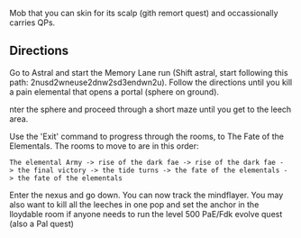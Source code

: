 Mob that you can skin for its scalp (gith remort quest) and
occassionally carries QPs.

## Directions

Go to Astral and start the Memory Lane run (Shift astral, start
following this path: 2nusd2wneuse2dnw2sd3endwn2u). Follow the directions
until you kill a pain elemental that opens a portal (sphere on ground).

nter the sphere and proceed through a short maze until you get to the
leech area.

Use the 'Exit' command to progress through the rooms, to The Fate of the
Elementals. The rooms to move to are in this order:

`The elemental Army -> rise of the dark fae -> rise of the dark fae -> the final victory -> the tide turns -> the fate of the elementals -> the fate of the elementals `

Enter the nexus and go down. You can now track the mindflayer. You may
also want to kill all the leeches in one pop and set the anchor in the
lloydable room if anyone needs to run the level 500 PaE/Fdk evolve quest
(also a Pal quest)

